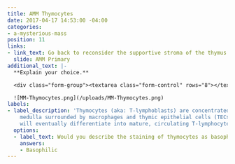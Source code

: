 ```yaml
---
title: AMM Thymocytes
date: 2017-04-17 14:53:00 -04:00
categories:
- a-mysterious-mass
position: 11
links:
- link_text: Go back to reconsider the supportive stroma of the thymus
  slide: AMM Primary
additional_text: |-
  **Explain your choice.**

  <div class="form-group"><textarea class="form-control" rows="8"></textarea></div>

  ![MM-Thymocytes.png](/uploads/MM-Thymocytes.png)
labels:
- label_description: 'Thymocytes (aka: T-lymphoblasts) are concentrated in the thymic
    medulla surrounded by macrophages and thymic epithelial cells (TECs). Thymocytes
    will eventually differentiate into mature, circulating T-lymphocytes.'
  options:
  - label_text: Would you describe the staining of thymocytes as basophilic or eosinophilic?
    answers:
    - Basophilic
---
```


